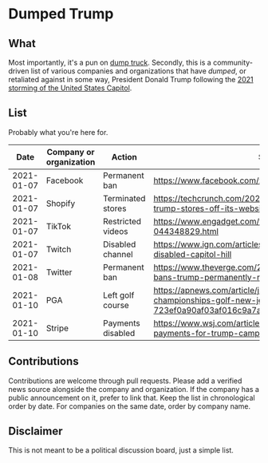# Dumped Trump

## What

Most importantly, it's a pun on [dump truck](https://wikipedia.org/wiki/Dump_truck).
Secondly, this is a community-driven list of various companies and organizations
that have *dumped*, or retaliated against in some way, President Donald Trump
following the [2021 storming of the United States Capitol](https://wikipedia.org/wiki/2021_storming_of_the_United_States_Capitol).

## List

Probably what you're here for.

| Date       | Company or organization | Action        | Source |
| ---------- | ----------------------- | ------------- | ------ |
| 2021-01-07 | Facebook                | Permanent ban | https://www.facebook.com/zuck/posts/10112681480907401 |
| 2021-01-07 | Shopify                 | Terminated stores | https://techcrunch.com/2021/01/07/shopify-pulls-donald-trump-stores-off-its-website/ |
| 2021-01-07 | TikTok                  | Restricted videos | https://www.engadget.com/tiktok-ban-trump-044348829.html
| 2021-01-07 | Twitch                  | Disabled channel | https://www.ign.com/articles/twitch-donald-trump-channel-disabled-capitol-hill |
| 2021-01-08 | Twitter                 | Permanent ban | https://www.theverge.com/2021/1/8/22218753/twitter-bans-trump-permanently-realdonaldtrump |
| 2021-01-10 | PGA                     | Left golf course | https://apnews.com/article/joe-biden-donald-trump-pga-championships-golf-new-jersey-723ef0a90af03af016c9a7ae2b711fc6 |
| 2021-01-10 | Stripe                  | Payments disabled | https://www.wsj.com/articles/stripe-stops-processing-payments-for-trump-campaign-website-11610319116 |

## Contributions

Contributions are welcome through pull requests. Please add a verified news
source alongside the company and organization. If the company has a public
announcement on it, prefer to link that. Keep the list in chronological order by
date. For companies on the same date, order by company name.

## Disclaimer

This is not meant to be a political discussion board, just a simple list.
